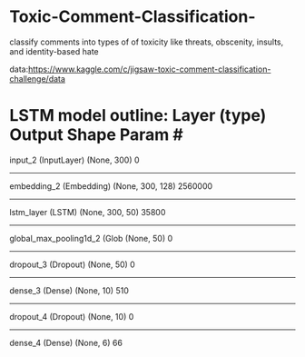 # Toxic-Comment-Classification-
classify comments into types of of toxicity like threats, obscenity, insults, and identity-based hate

data:https://www.kaggle.com/c/jigsaw-toxic-comment-classification-challenge/data

LSTM model outline:
Layer (type)                 Output Shape              Param #   
=================================================================
input_2 (InputLayer)         (None, 300)               0         
_________________________________________________________________
embedding_2 (Embedding)      (None, 300, 128)          2560000   
_________________________________________________________________
lstm_layer (LSTM)            (None, 300, 50)           35800     
_________________________________________________________________
global_max_pooling1d_2 (Glob (None, 50)                0         
_________________________________________________________________
dropout_3 (Dropout)          (None, 50)                0         
_________________________________________________________________
dense_3 (Dense)              (None, 10)                510       
_________________________________________________________________
dropout_4 (Dropout)          (None, 10)                0         
_________________________________________________________________
dense_4 (Dense)              (None, 6)                 66        
